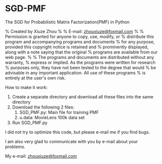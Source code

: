 # SGD-PMF
The SGD for Probabilistic Matrix Factorization(PMF) in Python

% Created by Xiuze Zhou 
%
% E-mail: zhouxiuze@foxmail.com
%
% Permission is granted for anyone to copy, use, modify, or 
% distribute this program and accompanying programs and documents 
% for any purpose, provided this copyright notice is retained and 
% prominently displayed, along with a note saying that the original 
% programs are available from our web page.
%
% The programs and documents are distributed without any warranty, 
% express or implied. As the programs were written for research 
% purposes only, they have not been tested to the degree that would 
% be advisable in any important application. All use of these programs
% is entirely at the user's own risk.

How to make it work:

   1. Create a separate directory and download all these files into the same directory
   2. Download the following 2 files: 
       1) SGD_PMF.py: Main file for training PMF
       2) u.data: MovieLens 100k data set
   3. Run SGD_PMF.py

I did not try to optimize this code, but please e-mail me if you find bugs.

I am also very glad to communicate with you by e-mail about your problems.

My e-mail: zhouxiuze@foxmail.com
